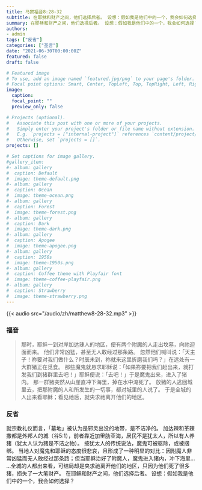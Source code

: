 ```yaml
---
title: 马窦福音8:28-32
subtitle: 在耶稣和财产之间，他们选择后者。 设想：假如我是他们中的一个，我会如何选择？
summary: 在耶稣和财产之间，他们选择后者。 设想：假如我是他们中的一个，我会如何选择？
authors:
- admin
tags: ["反省"]
categories: ["圣言"]
date: "2021-06-30T00:00:00Z"
featured: false
draft: false

# Featured image
# To use, add an image named `featured.jpg/png` to your page's folder.
# Focal point options: Smart, Center, TopLeft, Top, TopRight, Left, Right, BottomLeft, Bottom, BottomRight
image:
  caption:
  focal_point: ""
  preview_only: false

# Projects (optional).
#   Associate this post with one or more of your projects.
#   Simply enter your project's folder or file name without extension.
#   E.g. `projects = ["internal-project"]` references `content/project/deep-learning/index.md`.
#   Otherwise, set `projects = []`.
projects: []

# Set captions for image gallery.
#gallery_item:
#- album: gallery
#  caption: Default
#  image: theme-default.png
#- album: gallery
#  caption: Ocean
#  image: theme-ocean.png
#- album: gallery
#  caption: Forest
#  image: theme-forest.png
#- album: gallery
#  caption: Dark
#  image: theme-dark.png
#- album: gallery
#  caption: Apogee
#  image: theme-apogee.png
#- album: gallery
#  caption: 1950s
#  image: theme-1950s.png
#- album: gallery
#  caption: Coffee theme with Playfair font
#  image: theme-coffee-playfair.png
#- album: gallery
#  caption: Strawberry
#  image: theme-strawberry.png
---
```


{{< audio src="/audio/zh/matthew8-28-32.mp3" >}}

### 福音
> 那时，耶稣一到对岸加达辣人的地区，便有两个附魔的人走出坟墓，向祂迎面而来。 他们非常凶猛，甚至无人敢经过那条路。 忽然他们喊叫说：「天主子！祢要对我们做什么？时辰未到，祢就来这里折磨我们吗？」在远处有一大群猪正在觅食。 那些魔鬼就恳求耶稣说：「如果祢要把我们赶出来，就打发我们到猪群里去吧！」耶稣便说：「去吧！」于是魔鬼出来，进入了猪内。 那一群猪突然从山崖直冲下海里，掉在水中淹死了。 放猪的人逃回城里去，把那附魔的人和所发生的一切事，都对城里的人说了。 于是全城的人出来看耶稣；看见祂后，就央求祂离开他们的地区。

### 反省
就宗教礼仪而言，「墓地」被认为是邪灵出没的地带，是不洁净的。 加达辣和革辣撒都是外邦人的城（谷5:1），前者靠近加里肋亚海，居民不是犹太人，所以有人养猪（犹太人认为猪是不洁之物）。 按犹太人的传统说法，魔鬼可被驱除，或被捆绑。 当地人对魔鬼和耶稣的态度很悲哀，且形成了一种明显的对比：因附魔人非常凶猛而无人敢经过那条路；但当耶稣治好了附魔人，魔鬼进入猪内，冲下海里…  …全城的人都出来看，可结局却是央求祂离开他们的地区，只因为他们死了很多猪，损失了一大笔财产。 在耶稣和财产之间，他们选择后者。 设想：假如我是他们中的一个，我会如何选择？

